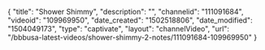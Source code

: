 {
    "title": "Shower Shimmy",
    "description": "",
    "channelid": "111091684",
    "videoid": "109969950",
    "date_created": "1502518806",
    "date_modified": "1504049173",
    "type": "captivate",
    "layout": "channelVideo",
    "url": "\/bbbusa-latest-videos\/shower-shimmy-2-notes\/111091684-109969950"
}